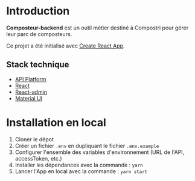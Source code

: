 # Introduction

**Composteur-backend** est un outil métier destiné à Compostri pour gérer leur parc de composteurs.

Ce projet a été initialisé avec [Create React App](https://github.com/facebook/create-react-app).

## Stack technique

- [API Platform](https://api-platform.com/)
- [React](https://fr.reactjs.org/)
- [React-admin](https://marmelab.com/react-admin/)
- [Material UI](https://material-ui.com/)

# Installation en local

1. Cloner le dépot
2. Créer un fichier `.env` en dupliquant le fichier `.env.example`
3. Configurer l'ensemble des variables d'environnement (URL de l'API, accessToken, etc.)
4. Installer les dépendances avec la commande : `yarn`
5. Lancer l'App en local avec la commande : `yarn start`

